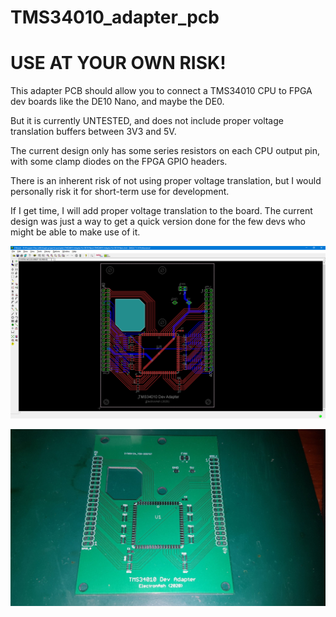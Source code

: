 # TMS34010_adapter_pcb

# USE AT YOUR OWN RISK!

This adapter PCB should allow you to connect a TMS34010 CPU to FPGA dev boards like the DE10 Nano, and maybe the DE0.

But it is currently UNTESTED, and does not include proper voltage translation buffers between 3V3 and 5V.

The current design only has some series resistors on each CPU output pin, with some clamp diodes on the FPGA GPIO headers.

There is an inherent risk of not using proper voltage translation, but I would personally risk it for short-term use for development.

If I get time, I will add proper voltage translation to the board.
The current design was just a way to get a quick version done for the few devs who might be able to make use of it.

![Eagle PCB screenshot](https://github.com/ElectronAsh/TMS34010_adapter_pcb/blob/master/Images/Eagle_PCB_screenshot.png)

![PCB photo, older proto](https://github.com/ElectronAsh/TMS34010_adapter_pcb/blob/master/Images/PCB_photo_older.jpg)

